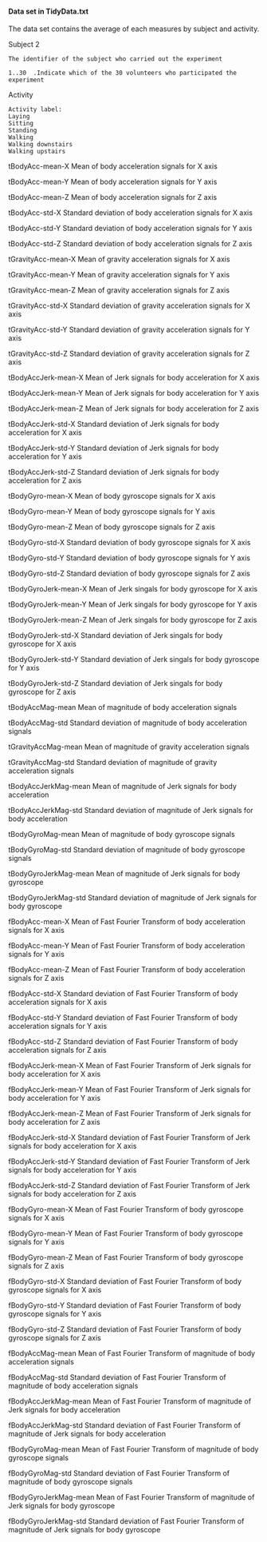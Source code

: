 
#### Data set in TidyData.txt
The data set contains the average of each measures by subject and activity.

Subject 2

    The identifier of the subject who carried out the experiment

    1..30  .Indicate which of the 30 volunteers who participated the experiment
    
Activity 

    Activity label: 
    Laying
    Sitting
    Standing
    Walking
    Walking downstairs
    Walking upstairs
    
tBodyAcc-mean-X
    Mean of body acceleration signals for X axis

tBodyAcc-mean-Y
    Mean of body acceleration signals for Y axis

tBodyAcc-mean-Z
    Mean of body acceleration signals for Z axis

tBodyAcc-std-X
    Standard deviation of body acceleration signals for X axis

tBodyAcc-std-Y
    Standard deviation of body acceleration signals for Y axis

tBodyAcc-std-Z
    Standard deviation of body acceleration signals for Z axis

tGravityAcc-mean-X
    Mean of gravity acceleration signals for X axis

tGravityAcc-mean-Y
    Mean of gravity acceleration signals for Y axis

tGravityAcc-mean-Z
    Mean of gravity acceleration signals for Z axis

tGravityAcc-std-X
    Standard deviation of gravity acceleration signals for X axis

tGravityAcc-std-Y
    Standard deviation of gravity acceleration signals for Y axis

tGravityAcc-std-Z
    Standard deviation of gravity acceleration signals for Z axis
    
tBodyAccJerk-mean-X
    Mean of Jerk signals for body acceleration for X axis

tBodyAccJerk-mean-Y
    Mean of Jerk signals for body acceleration for Y axis

tBodyAccJerk-mean-Z
    Mean of Jerk signals for body acceleration for Z axis

tBodyAccJerk-std-X
    Standard deviation of Jerk signals for body acceleration for X axis

tBodyAccJerk-std-Y
    Standard deviation of Jerk signals for body acceleration for Y axis

tBodyAccJerk-std-Z
    Standard deviation of Jerk signals for body acceleration for Z axis    
    
tBodyGyro-mean-X
    Mean of body gyroscope signals for X axis
    
tBodyGyro-mean-Y
    Mean of body gyroscope signals for Y axis

tBodyGyro-mean-Z
    Mean of body gyroscope signals for Z axis
    
tBodyGyro-std-X
    Standard deviation of body gyroscope signals for X axis
    
tBodyGyro-std-Y
    Standard deviation of body gyroscope signals for Y axis
    
tBodyGyro-std-Z
    Standard deviation of body gyroscope signals for Z axis
    
tBodyGyroJerk-mean-X
    Mean of Jerk singals for body gyroscope for X axis
    
tBodyGyroJerk-mean-Y
    Mean of Jerk singals for body gyroscope for Y axis

tBodyGyroJerk-mean-Z
    Mean of Jerk singals for body gyroscope for Z axis

tBodyGyroJerk-std-X
    Standard deviation of Jerk singals for body gyroscope for X axis
    
tBodyGyroJerk-std-Y
    Standard deviation of Jerk singals for body gyroscope for Y axis
    
tBodyGyroJerk-std-Z
    Standard deviation of Jerk singals for body gyroscope for Z axis
    
tBodyAccMag-mean
    Mean of magnitude of body acceleration signals
    
tBodyAccMag-std
    Standard deviation of magnitude of body acceleration signals

tGravityAccMag-mean
    Mean of magnitude of gravity acceleration signals
    
tGravityAccMag-std
    Standard deviation of magnitude of gravity acceleration signals
    
tBodyAccJerkMag-mean
    Mean of magnitude of Jerk signals for body acceleration

tBodyAccJerkMag-std
    Standard deviation of magnitude of Jerk signals for body acceleration

tBodyGyroMag-mean
    Mean of magnitude of body gyroscope signals
    
tBodyGyroMag-std
    Standard deviation of magnitude of body gyroscope signals
    
tBodyGyroJerkMag-mean
    Mean of magnitude of Jerk signals for body gyroscope
    
tBodyGyroJerkMag-std
    Standard deviation of magnitude of Jerk signals for body gyroscope
    
fBodyAcc-mean-X
    Mean of Fast Fourier Transform of body acceleration signals for X axis
    
fBodyAcc-mean-Y
    Mean of Fast Fourier Transform of body acceleration signals for Y axis

fBodyAcc-mean-Z
    Mean of Fast Fourier Transform of body acceleration signals for Z axis

fBodyAcc-std-X
    Standard deviation of Fast Fourier Transform of body acceleration signals for X axis

fBodyAcc-std-Y
    Standard deviation of Fast Fourier Transform of body acceleration signals for Y axis

fBodyAcc-std-Z
    Standard deviation of Fast Fourier Transform of body acceleration signals for Z axis
    
fBodyAccJerk-mean-X
    Mean of Fast Fourier Transform of Jerk signals for body acceleration for X axis
    
fBodyAccJerk-mean-Y
    Mean of Fast Fourier Transform of Jerk signals for body acceleration for Y axis
    
fBodyAccJerk-mean-Z
    Mean of Fast Fourier Transform of Jerk signals for body acceleration for Z axis
    
fBodyAccJerk-std-X
    Standard deviation of Fast Fourier Transform of Jerk signals for body acceleration for X axis
    
fBodyAccJerk-std-Y
    Standard deviation of Fast Fourier Transform of Jerk signals for body acceleration for Y axis

fBodyAccJerk-std-Z
    Standard deviation of Fast Fourier Transform of Jerk signals for body acceleration for Z axis
    
fBodyGyro-mean-X
    Mean of Fast Fourier Transform of body gyroscope signals for X axis
    
fBodyGyro-mean-Y
    Mean of Fast Fourier Transform of body gyroscope signals for Y axis

fBodyGyro-mean-Z
    Mean of Fast Fourier Transform of body gyroscope signals for Z axis

fBodyGyro-std-X
    Standard deviation of Fast Fourier Transform of body gyroscope signals for X axis

fBodyGyro-std-Y
    Standard deviation of Fast Fourier Transform of body gyroscope signals for Y axis

fBodyGyro-std-Z
    Standard deviation of Fast Fourier Transform of body gyroscope signals for Z axis

fBodyAccMag-mean
    Mean of Fast Fourier Transform of magnitude of body acceleration signals
    
fBodyAccMag-std
    Standard deviation of Fast Fourier Transform of magnitude of body acceleration signals
    
fBodyAccJerkMag-mean
    Mean of Fast Fourier Transform of magnitude of Jerk signals for body acceleration

fBodyAccJerkMag-std
    Standard deviation of Fast Fourier Transform of magnitude of Jerk signals for body acceleration

fBodyGyroMag-mean
    Mean of Fast Fourier Transform of magnitude of body gyroscope signals
    
fBodyGyroMag-std
    Standard deviation of Fast Fourier Transform of magnitude of body gyroscope signals
    
fBodyGyroJerkMag-mean
    Mean of Fast Fourier Transform of magnitude of Jerk signals for body gyroscope
    
fBodyGyroJerkMag-std
    Standard deviation of Fast Fourier Transform of magnitude of Jerk signals for body gyroscope
